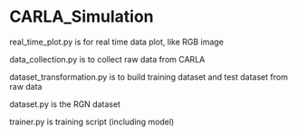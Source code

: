 # CARLA_Simulation

real_time_plot.py is for real time data plot, like RGB image 

data_collection.py is to collect raw data from CARLA

dataset_transformation.py is to build training dataset and test dataset from raw data

dataset.py is the RGN dataset

trainer.py is training script (including model)
